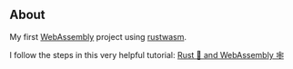 ## About

My first [WebAssembly](https://webassembly.org/) project using [rustwasm](https://github.com/rustwasm/team).

I follow the steps in this very helpful tutorial:
[Rust 🦀 and WebAssembly 🕸](https://rustwasm.github.io/docs/book/introduction.html)
